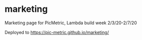 # marketing

Marketing page for PicMetric, Lambda build week 2/3/20-2/7/20

Deployed to https://pic-metric.github.io/marketing/